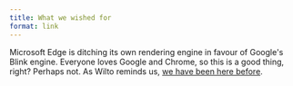 ```yaml
---
title: What we wished for
format: link
---
```


Microsoft Edge is ditching its own rendering engine in favour of Google's Blink engine. Everyone loves Google and Chrome, so this is a good thing, right? Perhaps not. As Wilto reminds us, [we have been here before](https://www.smashingmagazine.com/2018/12/internet-explorer-what-we-wished-for/).
